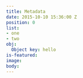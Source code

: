 ```yaml
---
title: Metadata
date: 2015-10-10 15:36:00 Z
position: 0
list:
- one
- two
obj:
  Object key: hello
is-featured: 
image: 
body: 
---
```


